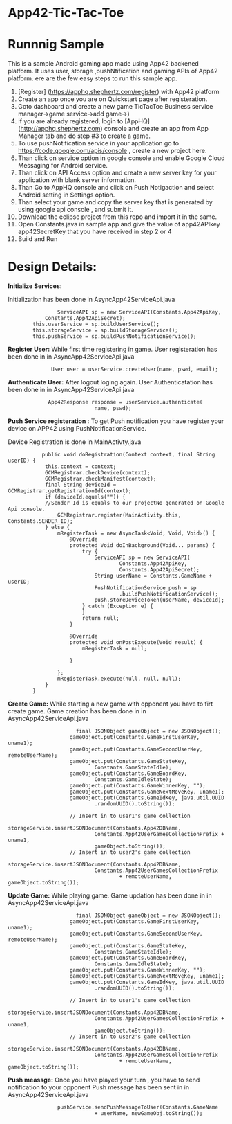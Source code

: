 App42-Tic-Tac-Toe
===========================

# Runnnig Sample

This is a sample Android gaming app made using App42 backened platform. It uses user, storage ,pushNtification and gaming APIs of App42 platform. 
ere are the few easy steps to run this sample app.


1. [Register] (https://apphq.shephertz.com/register) with App42 platform
2. Create an app once you are on Quickstart page after registeration.
3. Goto dashboard and create a new game TicTacToe Business service manager->game service->add game->)
4. If you are already registered, login to [AppHQ] (http://apphq.shephertz.com) console and create an app from App Manager tab and do step #3 to create a game.
5. To use pushNotification service in your application go to https://code.google.com/apis/console , create a new project here.
6. Than click on service option in google console and enable Google Cloud Messaging for Android service.
7. Than click on API Access option and create a new server key for your application with blank server information.
8. Than Go to AppHQ console and click on Push Notigaction and select Android setting in Settings option.
9. Than select your game and copy the server key that is generated by using google api console , and submit it.
10. Download the eclipse project from this repo and import it in the same.
11. Open Constants.java in sample app and give the value of app42APIkey app42SecretKey that you have received in step 2 or 4
12. Build and Run 



# Design Details:

__Initialize Services:__

Initialization has been done in AsyncApp42ServiceApi.java

```
                ServiceAPI sp = new ServiceAPI(Constants.App42ApiKey,
  			Constants.App42ApiSecret);
		this.userService = sp.buildUserService();
		this.storageService = sp.buildStorageService();
		this.pushService = sp.buildPushNotificationService();
```

__Register User:__ While first time registering in game.
 User registeration has been done in in AsyncApp42ServiceApi.java

```
              User user = userService.createUser(name, pswd, email);
```
__Authenticate User:__ After logout loging again.
 User Authenticatation has been done in in AsyncApp42ServiceApi.java

```
             App42Response response = userService.authenticate(
							name, pswd);
```
__Push Service registeration :__ To get Push notification you have register your device on APP42 using PushNotificationService.

Device Registration is done in MainActivty.java

```
           public void doRegistration(Context context, final String userID) {
			this.context = context;
			GCMRegistrar.checkDevice(context);
			GCMRegistrar.checkManifest(context);
			final String deviceId = GCMRegistrar.getRegistrationId(context);
			if (deviceId.equals("")) {
			//Sender Id is equals to our projectNo generated on Google Api console. 
				GCMRegistrar.register(MainActivity.this, Constants.SENDER_ID);
			} else {
				mRegisterTask = new AsyncTask<Void, Void, Void>() {
					@Override
					protected Void doInBackground(Void... params) {
						try {
							ServiceAPI sp = new ServiceAPI(
									Constants.App42ApiKey,
									Constants.App42ApiSecret);
							String userName = Constants.GameName + userID;
							PushNotificationService push = sp
									.buildPushNotificationService();
							push.storeDeviceToken(userName, deviceId);
						} catch (Exception e) {
						}
						return null;
					}

					@Override
					protected void onPostExecute(Void result) {
						mRegisterTask = null;

					}

				};
				mRegisterTask.execute(null, null, null);
			}
		}
```


__Create Game:__ While starting a new game with opponent you have to firt create game.
 Game creation has been done in in AsyncApp42ServiceApi.java
```
                      final JSONObject gameObject = new JSONObject();
					gameObject.put(Constants.GameFirstUserKey, uname1);
					gameObject.put(Constants.GameSecondUserKey, remoteUserName);
					gameObject.put(Constants.GameStateKey,
							Constants.GameStateIdle);
					gameObject.put(Constants.GameBoardKey,
							Constants.GameIdleState);
					gameObject.put(Constants.GameWinnerKey, "");
					gameObject.put(Constants.GameNextMoveKey, uname1);
					gameObject.put(Constants.GameIdKey, java.util.UUID
							.randomUUID().toString());

					// Insert in to user1's game collection
					storageService.insertJSONDocument(Constants.App42DBName,
							Constants.App42UserGamesCollectionPrefix + uname1,
							gameObject.toString());
					// Insert in to user2's game collection
					storageService.insertJSONDocument(Constants.App42DBName,
							Constants.App42UserGamesCollectionPrefix
									+ remoteUserName, gameObject.toString());
```

__Update Game:__ While playing game.
 Game updation has been done in in AsyncApp42ServiceApi.java
```
                      final JSONObject gameObject = new JSONObject();
					gameObject.put(Constants.GameFirstUserKey, uname1);
					gameObject.put(Constants.GameSecondUserKey, remoteUserName);
					gameObject.put(Constants.GameStateKey,
							Constants.GameStateIdle);
					gameObject.put(Constants.GameBoardKey,
							Constants.GameIdleState);
					gameObject.put(Constants.GameWinnerKey, "");
					gameObject.put(Constants.GameNextMoveKey, uname1);
					gameObject.put(Constants.GameIdKey, java.util.UUID
							.randomUUID().toString());

					// Insert in to user1's game collection
					storageService.insertJSONDocument(Constants.App42DBName,
							Constants.App42UserGamesCollectionPrefix + uname1,
							gameObject.toString());
					// Insert in to user2's game collection
					storageService.insertJSONDocument(Constants.App42DBName,
							Constants.App42UserGamesCollectionPrefix
									+ remoteUserName, gameObject.toString());
```

__Push meassge:__ Once you have played your turn , you have to send notification to your opponent
 Push message has been sent in in AsyncApp42ServiceApi.java

```
            	pushService.sendPushMessageToUser(Constants.GameName
							+ userName, newGameObj.toString());
```
